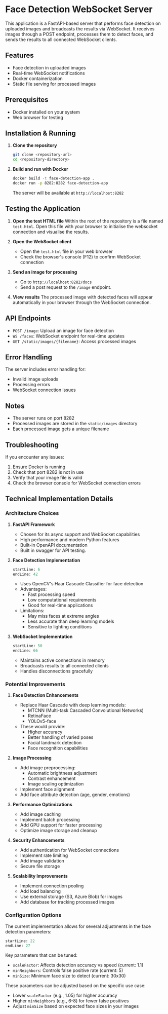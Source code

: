 # Face Detection WebSocket Server

This application is a FastAPI-based server that performs face detection on uploaded images and broadcasts the results via WebSocket. It receives images through a POST endpoint, processes them to detect faces, and sends the results to all connected WebSocket clients.

## Features

- Face detection in uploaded images
- Real-time WebSocket notifications
- Docker containerization
- Static file serving for processed images

## Prerequisites

- Docker installed on your system
- Web browser for testing

## Installation & Running

1. **Clone the repository**
   ```bash
   git clone <repository-url>
   cd <repository-directory>
   ```

2. **Build and run with Docker**
   ```bash
   docker build -t face-detection-app .
   docker run -p 8282:8282 face-detection-app
   ```

   The server will be available at `http://localhost:8282`

## Testing the Application

1. **Open the test HTML file**
   Within the root of the repository is a file named `test.html`. Open this file with your browser to initialise the websocket connection and visualise the results.

2. **Open the WebSocket client**
   - Open the `test.html` file in your web browser
   - Check the browser's console (F12) to confirm WebSocket connection

3. **Send an image for processing**
   - Go to `http://localhost:8282/docs`
   - Send a post request to the `/image` endpoint.

4. **View results**
   The processed image with detected faces will appear automatically in your browser through the WebSocket connection.

## API Endpoints

- `POST /image`: Upload an image for face detection
- `WS /faces`: WebSocket endpoint for real-time updates
- `GET /static/images/{filename}`: Access processed images

## Error Handling

The server includes error handling for:
- Invalid image uploads
- Processing errors
- WebSocket connection issues

## Notes

- The server runs on port 8282
- Processed images are stored in the `static/images` directory
- Each processed image gets a unique filename

## Troubleshooting

If you encounter any issues:
1. Ensure Docker is running
2. Check that port 8282 is not in use
3. Verify that your image file is valid
4. Check the browser console for WebSocket connection errors

## Technical Implementation Details

### Architecture Choices

1. **FastAPI Framework**
   - Chosen for its async support and WebSocket capabilities
   - High performance and modern Python features
   - Built-in OpenAPI documentation
   - Built in swagger for API testing.

2. **Face Detection Implementation**
   ```python:app/face_detector.py
   startLine: 6
   endLine: 42
   ```
   - Uses OpenCV's Haar Cascade Classifier for face detection
   - Advantages:
     - Fast processing speed
     - Low computational requirements
     - Good for real-time applications
   - Limitations:
     - May miss faces at extreme angles
     - Less accurate than deep learning models
     - Sensitive to lighting conditions

3. **WebSocket Implementation**
   ```python:app/main.py
   startLine: 50
   endLine: 66
   ```
   - Maintains active connections in memory
   - Broadcasts results to all connected clients
   - Handles disconnections gracefully

### Potential Improvements

1. **Face Detection Enhancements**
   - Replace Haar Cascade with deep learning models:
     - MTCNN (Multi-task Cascaded Convolutional Networks)
     - RetinaFace
     - YOLOv5-face
   - These would provide:
     - Higher accuracy
     - Better handling of varied poses
     - Facial landmark detection
     - Face recognition capabilities

2. **Image Processing**
   - Add image preprocessing:
     - Automatic brightness adjustment
     - Contrast enhancement
     - Image scaling optimization
   - Implement face alignment
   - Add face attribute detection (age, gender, emotions)

3. **Performance Optimizations**
   - Add image caching
   - Implement batch processing
   - Add GPU support for faster processing
   - Optimize image storage and cleanup

4. **Security Enhancements**
   - Add authentication for WebSocket connections
   - Implement rate limiting
   - Add image validation
   - Secure file storage

5. **Scalability Improvements**
   - Implement connection pooling
   - Add load balancing
   - Use external storage (S3, Azure Blob) for images
   - Add database for tracking processed images

### Configuration Options

The current implementation allows for several adjustments in the face detection parameters:
```python:app/face_detector.py
startLine: 22
endLine: 27
```

Key parameters that can be tuned:
- `scaleFactor`: Affects detection accuracy vs speed (current: 1.1)
- `minNeighbors`: Controls false positive rate (current: 5)
- `minSize`: Minimum face size to detect (current: 30x30)

These parameters can be adjusted based on the specific use case:
- Lower `scaleFactor` (e.g., 1.05) for higher accuracy
- Higher `minNeighbors` (e.g., 6-8) for fewer false positives
- Adjust `minSize` based on expected face sizes in your images